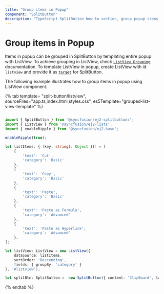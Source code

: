 ```yaml
---
title: "Group items in Popup"
component: "SplitButton"
description: "TypeScript SplitButton how to section, group popup items using list view component, dialog open on popup item click."
---
```


# Group items in Popup

Items in popup can be grouped in SplitButton by templating entire popup with ListView. To achieve grouping in ListView,
check [`ListView Grouping`](../../listview/grouping#grouping) documentation. To template ListView in popup, create
ListView with id `listview` and provide it as [`target`](../../api/split-button#target) for SplitButton.

The following example illustrates how to group items in popup using ListView component.

{% tab template= "split-button/listview", sourceFiles="app.ts,index.html,styles.css", es5Template="grouped-list-view-template" %}

```typescript

import { SplitButton } from '@syncfusion/ej2-splitbuttons';
import { ListView } from '@syncfusion/ej2-lists';
import { enableRipple } from '@syncfusion/ej2-base';

enableRipple(true);

let listItems: { [key: string]: Object }[] = [
    {
        'text': 'Cut',
        'category': 'Basic'
    },
    {
        'text': 'Copy',
        'category': 'Basic'
    },
    {
        'text': 'Paste',
        'category': 'Basic'
    },
    {
        'text': 'Paste as Formula',
        'category': 'Advanced'
    },
    {
        'text': 'Paste as Hyperlink',
        'category': 'Advanced'
    },
];

let listView: ListView = new ListView({
    dataSource: listItems,
    sortOrder: 'Descending',
    fields: { groupBy: 'category' }
}, '#listview');

let splitBtn: SplitButton =  new SplitButton({ content: 'ClipBoard', target: listView.element }, '#element');

```

{% endtab %}